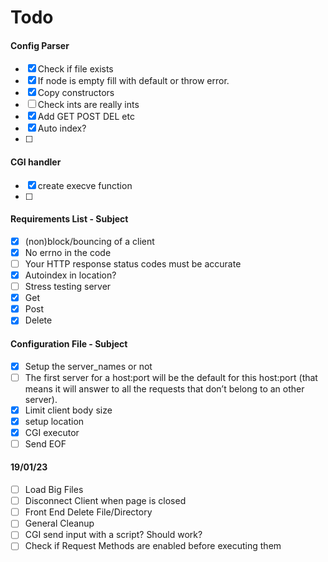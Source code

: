 # Todo

#### Config Parser
- [x] Check if file exists
- [x] If node is empty fill with default or throw error.
- [x] Copy constructors
- [ ] Check ints are really ints
- [x] Add GET POST DEL etc
- [x] Auto index?
- [ ] 

#### CGI handler
- [x] create execve function
- [ ] 

#### Requirements List - Subject
- [x] (non)block/bouncing of a client
- [x] No errno in the code
- [ ] Your HTTP response status codes must be accurate
- [x] Autoindex in location?
- [ ] Stress testing server
- [x] Get
- [x] Post
- [x] Delete

#### Configuration File - Subject
- [X] Setup the server_names or not
- [ ] The first server for a host:port will be the default for this host:port (that means
  it will answer to all the requests that don’t belong to an other server).
- [x] Limit client body size
- [x] setup location 
- [x] CGI executor
- [ ] Send EOF

#### 19/01/23
- [ ] Load Big Files
- [ ] Disconnect Client when page is closed
- [ ] Front End Delete File/Directory
- [ ] General Cleanup
- [ ] CGI send input with a script? Should work?
- [ ] Check if Request Methods are enabled before executing them